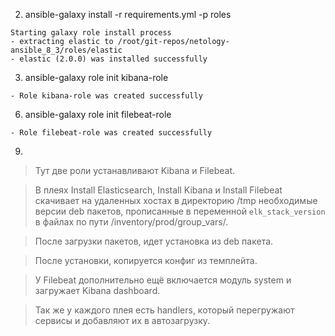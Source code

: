 2. ansible-galaxy install -r requirements.yml -p roles
```
Starting galaxy role install process
- extracting elastic to /root/git-repos/netology-ansible_8_3/roles/elastic
- elastic (2.0.0) was installed successfully
```
3. ansible-galaxy role init kibana-role
```
- Role kibana-role was created successfully
```
6. ansible-galaxy role init filebeat-role
```
- Role filebeat-role was created successfully
```
9. 
>Тут две роли устанавливают Kibana и Filebeat.

>В плеях Install Elasticsearch, Install Kibana и Install Filebeat скачивает на удаленных хостах в директорию /tmp необходимые версии deb пакетов, прописанные в переменной `elk_stack_version` в файлах по пути /inventory/prod/group_vars/.

>После загрузки пакетов, идет установка из deb пакета.

>После установки, копируется конфиг из темплейта.

>У Filebeat дополнительно ещё включается модуль system и загружает Kibana dashboard.

>Так же у каждого плея есть handlers, который перегружают сервисы и добавляют их в автозагрузку.




